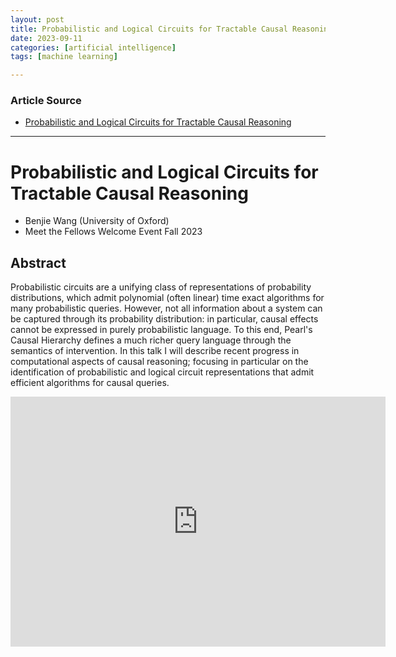 ```yaml
---
layout: post
title: Probabilistic and Logical Circuits for Tractable Causal Reasoning
date: 2023-09-11
categories: [artificial intelligence]
tags: [machine learning]

---
```


### Article Source

* [Probabilistic and Logical Circuits for Tractable Causal Reasoning](https://www.youtube.com/watch?v=yLnoBET8O_I)

---

# Probabilistic and Logical Circuits for Tractable Causal Reasoning

* Benjie Wang (University of Oxford)
* Meet the Fellows Welcome Event Fall 2023


## Abstract

Probabilistic circuits are a unifying class of representations of probability distributions, which admit polynomial (often linear) time exact algorithms for many probabilistic queries. However, not all information about a system can be captured through its probability distribution: in particular, causal effects cannot be expressed in purely probabilistic language. To this end, Pearl's Causal Hierarchy defines a much richer query language through the semantics of intervention. In this talk I will describe recent progress in computational aspects of causal reasoning; focusing in particular on the identification of probabilistic and logical circuit representations that admit efficient algorithms for causal queries.


<iframe width="600" height="400" src="https://www.youtube.com/embed/yLnoBET8O_I?si=EVQ_JwXUSeB7IkCh" title="YouTube video player" frameborder="0" allow="accelerometer; autoplay; clipboard-write; encrypted-media; gyroscope; picture-in-picture; web-share" allowfullscreen></iframe>